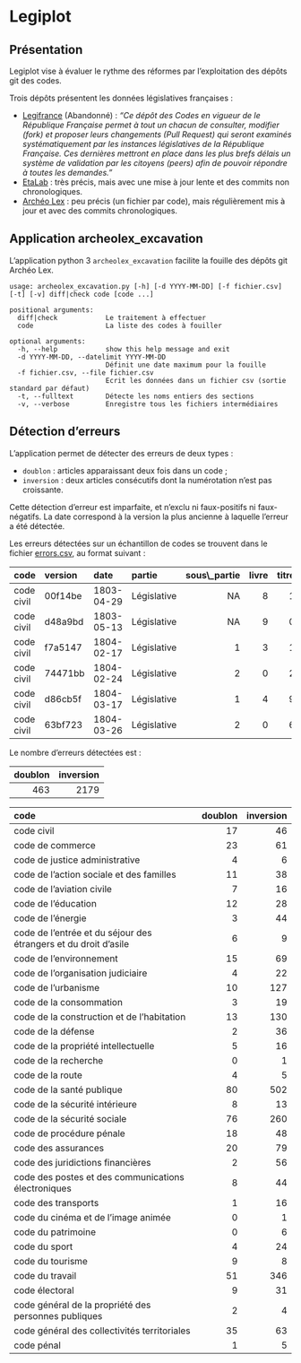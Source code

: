 Legiplot
================

## Présentation

Legiplot vise à évaluer le rythme des réformes par l’exploitation des
dépôts git des codes.

Trois dépôts présentent les données législatives françaises :

-   [Legifrance](https://github.com/legifrance) (Abandonné) : *“Ce dépôt
    des Codes en vigueur de le République Française permet à tout un
    chacun de consulter, modifier (fork) et proposer leurs changements
    (Pull Request) qui seront examinés systématiquement par les
    instances législatives de la République Française. Ces dernières
    mettront en place dans les plus brefs délais un système de
    validation par les citoyens (peers) afin de pouvoir répondre à
    toutes les demandes.”*
-   [EtaLab](https://github.com/etalab/codes-juridiques-francais) : très
    précis, mais avec une mise à jour lente et des commits non
    chronologiques.
-   [Archéo Lex](https://archeo-lex.fr/) : peu précis (un fichier par
    code), mais régulièrement mis à jour et avec des commits
    chronologiques.

## Application archeolex\_excavation

L’application python 3 `archeolex_excavation` facilite la fouille des
dépôts git Archéo Lex.

    usage: archeolex_excavation.py [-h] [-d YYYY-MM-DD] [-f fichier.csv] [-t] [-v] diff|check code [code ...]

    positional arguments:
      diff|check            Le traitement à effectuer
      code                  La liste des codes à fouiller

    optional arguments:
      -h, --help            show this help message and exit
      -d YYYY-MM-DD, --datelimit YYYY-MM-DD
                            Définit une date maximum pour la fouille
      -f fichier.csv, --file fichier.csv
                            Ecrit les données dans un fichier csv (sortie standard par défaut)
      -t, --fulltext        Détecte les noms entiers des sections
      -v, --verbose         Enregistre tous les fichiers intermédiaires

## Détection d’erreurs

L’application permet de détecter des erreurs de deux types :

-   `doublon` : articles apparaissant deux fois dans un code ;
-   `inversion` : deux articles consécutifs dont la numérotation n’est
    pas croissante.

Cette détection d’erreur est imparfaite, et n’exclu ni faux-positifs ni
faux-négatifs. La date correspond à la version la plus ancienne à
laquelle l’erreur a été détectée.

Les erreurs détectées sur un échantillon de codes se trouvent dans le
fichier [errors.csv](errors.csv), au format suivant :

<table>
<thead>
<tr>
<th style="text-align:left;">
code
</th>
<th style="text-align:left;">
version
</th>
<th style="text-align:left;">
date
</th>
<th style="text-align:left;">
partie
</th>
<th style="text-align:right;">
sous\_partie
</th>
<th style="text-align:right;">
livre
</th>
<th style="text-align:right;">
titre
</th>
<th style="text-align:right;">
chapitre
</th>
<th style="text-align:left;">
article
</th>
<th style="text-align:left;">
type
</th>
</tr>
</thead>
<tbody>
<tr>
<td style="text-align:left;">
code civil
</td>
<td style="text-align:left;">
00f14be
</td>
<td style="text-align:left;">
1803-04-29
</td>
<td style="text-align:left;">
Législative
</td>
<td style="text-align:right;">
NA
</td>
<td style="text-align:right;">
8
</td>
<td style="text-align:right;">
1
</td>
<td style="text-align:right;">
9
</td>
<td style="text-align:left;">
819
</td>
<td style="text-align:left;">
inversion 842
</td>
</tr>
<tr>
<td style="text-align:left;">
code civil
</td>
<td style="text-align:left;">
d48a9bd
</td>
<td style="text-align:left;">
1803-05-13
</td>
<td style="text-align:left;">
Législative
</td>
<td style="text-align:right;">
NA
</td>
<td style="text-align:right;">
9
</td>
<td style="text-align:right;">
0
</td>
<td style="text-align:right;">
5
</td>
<td style="text-align:left;">
905
</td>
<td style="text-align:left;">
inversion 1095
</td>
</tr>
<tr>
<td style="text-align:left;">
code civil
</td>
<td style="text-align:left;">
f7a5147
</td>
<td style="text-align:left;">
1804-02-17
</td>
<td style="text-align:left;">
Législative
</td>
<td style="text-align:right;">
1
</td>
<td style="text-align:right;">
3
</td>
<td style="text-align:right;">
1
</td>
<td style="text-align:right;">
6
</td>
<td style="text-align:left;">
1316
</td>
<td style="text-align:left;">
inversion 1369
</td>
</tr>
<tr>
<td style="text-align:left;">
code civil
</td>
<td style="text-align:left;">
74471bb
</td>
<td style="text-align:left;">
1804-02-24
</td>
<td style="text-align:left;">
Législative
</td>
<td style="text-align:right;">
2
</td>
<td style="text-align:right;">
0
</td>
<td style="text-align:right;">
2
</td>
<td style="text-align:right;">
4
</td>
<td style="text-align:left;">
2024
</td>
<td style="text-align:left;">
inversion 2027
</td>
</tr>
<tr>
<td style="text-align:left;">
code civil
</td>
<td style="text-align:left;">
d86cb5f
</td>
<td style="text-align:left;">
1804-03-17
</td>
<td style="text-align:left;">
Législative
</td>
<td style="text-align:right;">
1
</td>
<td style="text-align:right;">
4
</td>
<td style="text-align:right;">
9
</td>
<td style="text-align:right;">
2
</td>
<td style="text-align:left;">
1492
</td>
<td style="text-align:left;">
inversion 1523
</td>
</tr>
<tr>
<td style="text-align:left;">
code civil
</td>
<td style="text-align:left;">
63bf723
</td>
<td style="text-align:left;">
1804-03-26
</td>
<td style="text-align:left;">
Législative
</td>
<td style="text-align:right;">
2
</td>
<td style="text-align:right;">
0
</td>
<td style="text-align:right;">
6
</td>
<td style="text-align:right;">
2
</td>
<td style="text-align:left;">
2062
</td>
<td style="text-align:left;">
inversion 2070
</td>
</tr>
</tbody>
</table>

Le nombre d’erreurs détectées est :

<table>
<thead>
<tr>
<th style="text-align:right;">
doublon
</th>
<th style="text-align:right;">
inversion
</th>
</tr>
</thead>
<tbody>
<tr>
<td style="text-align:right;">
463
</td>
<td style="text-align:right;">
2179
</td>
</tr>
</tbody>
</table>
<table>
<thead>
<tr>
<th style="text-align:left;">
code
</th>
<th style="text-align:right;">
doublon
</th>
<th style="text-align:right;">
inversion
</th>
</tr>
</thead>
<tbody>
<tr>
<td style="text-align:left;">
code civil
</td>
<td style="text-align:right;">
17
</td>
<td style="text-align:right;">
46
</td>
</tr>
<tr>
<td style="text-align:left;">
code de commerce
</td>
<td style="text-align:right;">
23
</td>
<td style="text-align:right;">
61
</td>
</tr>
<tr>
<td style="text-align:left;">
code de justice administrative
</td>
<td style="text-align:right;">
4
</td>
<td style="text-align:right;">
6
</td>
</tr>
<tr>
<td style="text-align:left;">
code de l’action sociale et des familles
</td>
<td style="text-align:right;">
11
</td>
<td style="text-align:right;">
38
</td>
</tr>
<tr>
<td style="text-align:left;">
code de l’aviation civile
</td>
<td style="text-align:right;">
7
</td>
<td style="text-align:right;">
16
</td>
</tr>
<tr>
<td style="text-align:left;">
code de l’éducation
</td>
<td style="text-align:right;">
12
</td>
<td style="text-align:right;">
28
</td>
</tr>
<tr>
<td style="text-align:left;">
code de l’énergie
</td>
<td style="text-align:right;">
3
</td>
<td style="text-align:right;">
44
</td>
</tr>
<tr>
<td style="text-align:left;">
code de l’entrée et du séjour des étrangers et du droit d’asile
</td>
<td style="text-align:right;">
6
</td>
<td style="text-align:right;">
9
</td>
</tr>
<tr>
<td style="text-align:left;">
code de l’environnement
</td>
<td style="text-align:right;">
15
</td>
<td style="text-align:right;">
69
</td>
</tr>
<tr>
<td style="text-align:left;">
code de l’organisation judiciaire
</td>
<td style="text-align:right;">
4
</td>
<td style="text-align:right;">
22
</td>
</tr>
<tr>
<td style="text-align:left;">
code de l’urbanisme
</td>
<td style="text-align:right;">
10
</td>
<td style="text-align:right;">
127
</td>
</tr>
<tr>
<td style="text-align:left;">
code de la consommation
</td>
<td style="text-align:right;">
3
</td>
<td style="text-align:right;">
19
</td>
</tr>
<tr>
<td style="text-align:left;">
code de la construction et de l’habitation
</td>
<td style="text-align:right;">
13
</td>
<td style="text-align:right;">
130
</td>
</tr>
<tr>
<td style="text-align:left;">
code de la défense
</td>
<td style="text-align:right;">
2
</td>
<td style="text-align:right;">
36
</td>
</tr>
<tr>
<td style="text-align:left;">
code de la propriété intellectuelle
</td>
<td style="text-align:right;">
5
</td>
<td style="text-align:right;">
16
</td>
</tr>
<tr>
<td style="text-align:left;">
code de la recherche
</td>
<td style="text-align:right;">
0
</td>
<td style="text-align:right;">
1
</td>
</tr>
<tr>
<td style="text-align:left;">
code de la route
</td>
<td style="text-align:right;">
4
</td>
<td style="text-align:right;">
5
</td>
</tr>
<tr>
<td style="text-align:left;">
code de la santé publique
</td>
<td style="text-align:right;">
80
</td>
<td style="text-align:right;">
502
</td>
</tr>
<tr>
<td style="text-align:left;">
code de la sécurité intérieure
</td>
<td style="text-align:right;">
8
</td>
<td style="text-align:right;">
13
</td>
</tr>
<tr>
<td style="text-align:left;">
code de la sécurité sociale
</td>
<td style="text-align:right;">
76
</td>
<td style="text-align:right;">
260
</td>
</tr>
<tr>
<td style="text-align:left;">
code de procédure pénale
</td>
<td style="text-align:right;">
18
</td>
<td style="text-align:right;">
48
</td>
</tr>
<tr>
<td style="text-align:left;">
code des assurances
</td>
<td style="text-align:right;">
20
</td>
<td style="text-align:right;">
79
</td>
</tr>
<tr>
<td style="text-align:left;">
code des juridictions financières
</td>
<td style="text-align:right;">
2
</td>
<td style="text-align:right;">
56
</td>
</tr>
<tr>
<td style="text-align:left;">
code des postes et des communications électroniques
</td>
<td style="text-align:right;">
8
</td>
<td style="text-align:right;">
44
</td>
</tr>
<tr>
<td style="text-align:left;">
code des transports
</td>
<td style="text-align:right;">
1
</td>
<td style="text-align:right;">
16
</td>
</tr>
<tr>
<td style="text-align:left;">
code du cinéma et de l’image animée
</td>
<td style="text-align:right;">
0
</td>
<td style="text-align:right;">
1
</td>
</tr>
<tr>
<td style="text-align:left;">
code du patrimoine
</td>
<td style="text-align:right;">
0
</td>
<td style="text-align:right;">
6
</td>
</tr>
<tr>
<td style="text-align:left;">
code du sport
</td>
<td style="text-align:right;">
4
</td>
<td style="text-align:right;">
24
</td>
</tr>
<tr>
<td style="text-align:left;">
code du tourisme
</td>
<td style="text-align:right;">
9
</td>
<td style="text-align:right;">
8
</td>
</tr>
<tr>
<td style="text-align:left;">
code du travail
</td>
<td style="text-align:right;">
51
</td>
<td style="text-align:right;">
346
</td>
</tr>
<tr>
<td style="text-align:left;">
code électoral
</td>
<td style="text-align:right;">
9
</td>
<td style="text-align:right;">
31
</td>
</tr>
<tr>
<td style="text-align:left;">
code général de la propriété des personnes publiques
</td>
<td style="text-align:right;">
2
</td>
<td style="text-align:right;">
4
</td>
</tr>
<tr>
<td style="text-align:left;">
code général des collectivités territoriales
</td>
<td style="text-align:right;">
35
</td>
<td style="text-align:right;">
63
</td>
</tr>
<tr>
<td style="text-align:left;">
code pénal
</td>
<td style="text-align:right;">
1
</td>
<td style="text-align:right;">
5
</td>
</tr>
</tbody>
</table>
